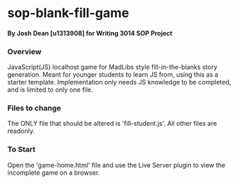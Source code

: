# sop-blank-fill-game
#### By Josh Dean [u1313908] for Writing 3014 SOP Project

### Overview
JavaScript(JS) localhost game for MadLibs style fill-in-the-blanks story generation. Meant for younger students to learn JS from, using this as a starter template. Implementation only needs JS knowledge to be completed, and is limited to only one file.

### Files to change
The ONLY file that should be altered is 'fill-student.js'. All other files are readonly.

### To Start
Open the 'game-home.html' file and use the Live Server plugin to view the incomplete game on a browser.
